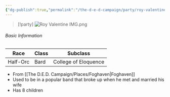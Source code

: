 ```yaml
---
{"dg-publish":true,"permalink":"/the-d-e-d-campaign/party/roy-valentine/","created":"","updated":""}
---
```




> [!party]
> ![Roy Valentine IMG.png](/img/user/z_Assets/Roy%20Valentine%20IMG.png)

###### Basic Information 

| **Race** | **Class** | **Subclass** |
| -------- | --------- | ------------ |
| Half-Orc    | Bard    | College of Eloquence |


- From [[The D.E.D. Campaign/Places/Foghaven\|Foghaven]] 
- Used to be in a popular band that broke up when he met and married his wife 
- Has 8 children 